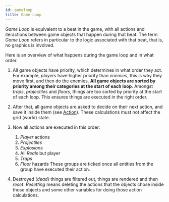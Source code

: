 ```yaml
---
id: gameloop
title: Game Loop
---
```


*Game Loop* is equivalent to a beat in the game, with all actions and iteractions between game objects that happen during that beat. The term *Game Loop* refers in particular to the logic associated with that beat, that is, no graphics is involved.

Here is an overview of what happens during the game loop and in what order.

1. All game objects have priority, which determines in what order they act. For example, *players* have higher priority than *enemies*, this is why they move first, and then do the enemies. **All game objects are sorted by priority among their categories at the start of each loop**. Amongst *traps*, *projectiles* and *floors*, things are too sorted by priority at the start of each loop. This ensures things are executed in the right order.

2. After that, all game objects are asked to decide on their next action, and save it inside them (see [Action](action.md)). These calculations must not affect the grid (world) state.

3. Now all actions are executed in this order:
    1. *Player* actions
    1. *Projectiles*
    2. *Explosions*
    3. All *Reals* but player
    4. *Traps*
    5. *Floor* hazards
These groups are ticked once all entities from the group have executed their action.

4. Destroyed (*dead*) things are filtered out, things are rendered and then *reset*. *Resetting* means deleting the actions that the objects chose inside those objects and some other variables for doing those action calculations. 


